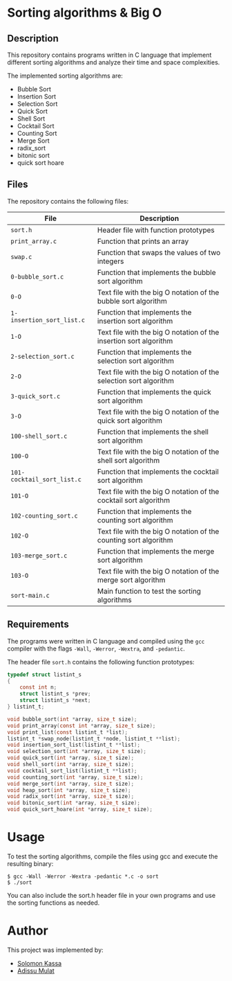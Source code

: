 # Sorting algorithms & Big O

## Description

This repository contains programs written in C language that implement different sorting algorithms and analyze their time and space complexities.

The implemented sorting algorithms are:

- Bubble Sort
- Insertion Sort
- Selection Sort
- Quick Sort
- Shell Sort
- Cocktail Sort
- Counting Sort
- Merge Sort
- radix_sort
- bitonic sort
- quick sort hoare

## Files

The repository contains the following files:

| File | Description |
|------|-------------|
| `sort.h` | Header file with function prototypes |
| `print_array.c` | Function that prints an array |
| `swap.c` | Function that swaps the values of two integers |
| `0-bubble_sort.c` | Function that implements the bubble sort algorithm |
| `0-O` | Text file with the big O notation of the bubble sort algorithm |
| `1-insertion_sort_list.c` | Function that implements the insertion sort algorithm |
| `1-O` | Text file with the big O notation of the insertion sort algorithm |
| `2-selection_sort.c` | Function that implements the selection sort algorithm |
| `2-O` | Text file with the big O notation of the selection sort algorithm |
| `3-quick_sort.c` | Function that implements the quick sort algorithm |
| `3-O` | Text file with the big O notation of the quick sort algorithm |
| `100-shell_sort.c` | Function that implements the shell sort algorithm |
| `100-O` | Text file with the big O notation of the shell sort algorithm |
| `101-cocktail_sort_list.c` | Function that implements the cocktail sort algorithm |
| `101-O` | Text file with the big O notation of the cocktail sort algorithm |
| `102-counting_sort.c` | Function that implements the counting sort algorithm |
| `102-O` | Text file with the big O notation of the counting sort algorithm |
| `103-merge_sort.c` | Function that implements the merge sort algorithm |
| `103-O` | Text file with the big O notation of the merge sort algorithm |
| `sort-main.c` | Main function to test the sorting algorithms |

## Requirements

The programs were written in C language and compiled using the `gcc` compiler with the flags `-Wall`, `-Werror`, `-Wextra`, and `-pedantic`.

The header file `sort.h` contains the following function prototypes:

```c
typedef struct listint_s
{
	const int n;
	struct listint_s *prev;
	struct listint_s *next;
} listint_t;

void bubble_sort(int *array, size_t size);
void print_array(const int *array, size_t size);
void print_list(const listint_t *list);
listint_t *swap_node(listint_t *node, listint_t **list);
void insertion_sort_list(listint_t **list);
void selection_sort(int *array, size_t size);
void quick_sort(int *array, size_t size);
void shell_sort(int *array, size_t size);
void cocktail_sort_list(listint_t **list);
void counting_sort(int *array, size_t size);
void merge_sort(int *array, size_t size);
void heap_sort(int *array, size_t size);
void radix_sort(int *array, size_t size);
void bitonic_sort(int *array, size_t size);
void quick_sort_hoare(int *array, size_t size);
````
# Usage

To test the sorting algorithms, compile the files using gcc and execute the resulting binary:

```
$ gcc -Wall -Werror -Wextra -pedantic *.c -o sort
$ ./sort
```
You can also include the sort.h header file in your own programs and use the sorting functions as needed.

# Author

This project was implemented by:

 * [Solomon Kassa](https://github.com/Solomonkassa)
 * [Adissu Mulat](https://github.com/Adika1630)

